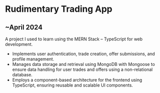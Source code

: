 # Rudimentary Trading App

## ~April 2024

A project I used to learn using the MERN Stack – TypeScript for web development.

- Implements user authentication, trade creation, offer submissions, and profile management.  
- Manages data storage and retrieval using MongoDB with Mongoose to ensure data handling for user trades and offers using a non-relational database.  
- Employs a component-based architecture for the frontend using TypeScript, ensuring reusable and scalable UI components.
